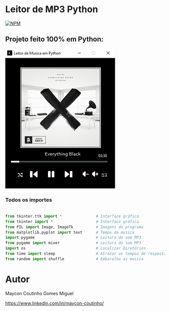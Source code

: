 # Leitor de MP3 Python
[![NPM](http://img.shields.io/npm/l/react)](https://github.com/MayconCoutinho/Leitor_de_MP3_Python/blob/main/LICENSE)
## Projeto feito 100% em Python:
![Mobile 1](https://github.com/MayconCoutinho/Leitor_de_MP3_Python/blob/main/Leitor_de_Musica_em_Python.png)




  ### Todos os importes
  
  ```python
  
  from tkinter.ttk import *               # Interface gráfica
  from tkinter import *                   # Interface gráfica
  from PIL import Image, ImageTk          # Imagens do programa
  from matplotlib.pyplot import text      # Tempo da musica 
  import pygame                           # Leitura do som MP3
  from pygame import mixer                # Leitura do som MP3
  import os                               # Localizar Diretórios 
  from time import sleep                  # Atrazar os tempos de respostas 
  from random import shuffle              # Embaralha as musica
  
```

# Autor 

Maycon Coutinho Gomes Miguel 

https://www.linkedin.com/in/maycon-coutinho/
